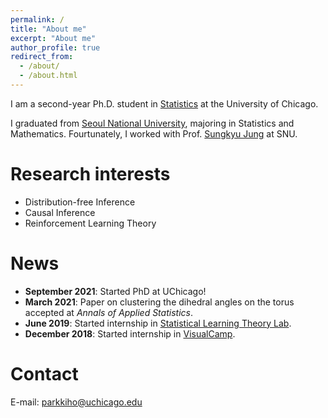 ```yaml
---
permalink: /
title: "About me"
excerpt: "About me"
author_profile: true
redirect_from: 
  - /about/
  - /about.html
---
```


I am a second-year Ph.D. student in [Statistics](https://stat.uchicago.edu) at the University of Chicago.

I graduated from [Seoul National University](https://stat.snu.ac.kr/en/), majoring in Statistics and Mathematics. Fourtunately, I worked with Prof. [Sungkyu Jung](http://jung.snu.ac.kr) at SNU.

Research interests
======
* Distribution-free Inference
* Causal Inference
* Reinforcement Learning Theory

News
=====
* **September 2021**: Started PhD at UChicago!
* **March 2021**: Paper on clustering the dihedral angles on the torus accepted at *Annals of Applied Statistics*.
* **June 2019**: Started internship in [Statistical Learning Theory Lab](https://statlet.github.io).
* **December 2018**: Started internship in [VisualCamp](https://visual.camp).

Contact
=====
E-mail: <parkkiho@uchicago.edu>
